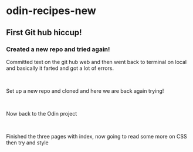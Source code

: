 # odin-recipes-new
<h2>First Git hub hiccup!</h2>
<h3>Created a new repo and tried again!</h3>
<div>
<p>Committed text on the git hub web and then went back to terminal on local and basically it farted and got a lot of errors.</p>
<br>
<p>Set up a new repo and cloned and here we are back again trying!</p>
<br>
<p>Now back to the Odin project</p>
<br>
<p> Finished the three pages with index, now going to read some more on CSS then try and style</p>